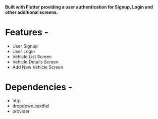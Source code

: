#### Built with Flutter providing a user authentication for Signup, Login and other additional screens.

# Features - 
 
- User Signup
- User Login
- Vehicle List Screen 
- Vehicle Details Screen 
- Add New Vehicle Screen 

# Dependencies -

- http
- dropdown_textfiel
- provider